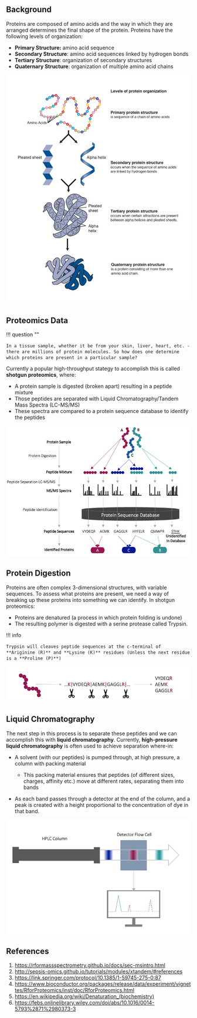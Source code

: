 ## Background

Proteins are composed of amino acids and the way in which they are arranged determines the final shape of the protein. Proteins have the following levels of organization:

- **Primary Structure:** amino acid sequence
- **Secondary Structure**: amino acid sequences linked by hydrogen bonds
- **Tertiary Structure**: organization of secondary structures
- **Quaternary Structure**: organization of multiple amino acid chains

![](images/protein_org.jpg)


## Proteomics Data

!!! question ""

    In a tissue sample, whether it be from your skin, liver, heart, etc. - there are millions of protein molecules. So how does one determine which proteins are present in a particular sample?
    
Currently a popular high-throughput stategy to accomplish this is called **shotgun proteomics**, where:

- A protein sample is digested (broken apart) resulting in a peptide mixture
- Those peptides are separated with Liquid Chromatography/Tandem Mass Spectra (LC-MS/MS)
- These spectra are compared to a protein sequence database to identify the peptides

![](images/proteomics_exp1.png)

## Protein Digestion

Proteins are often complex 3-dimensional structures, with variable sequences. To assess what proteins are present, we need a way of breaking up these proteins into something we can identify. In shotgun proteomics:

- Proteins are denatured (a process in which protein folding is undone)
- The resulting polymer is digested with a serine protease called Trypsin. 

!!! info 

    Trypsin will cleaves peptide sequences at the c-terminal of **Ariginine (R)** and **Lysine (K)** residues (Unless the next residue is a **Proline (P)**)

![](images/trypsin_digestion.png)


## Liquid Chromatography

The next step in this process is to separate these peptides and we can accomplish this with **liquid chromatography**. Currently, **high-pressure liquid chromatography** is often used to achieve separation where-in:

- A solvent (with our peptides) is pumped through, at high pressure, a column with packing material

    - This packing material ensures that peptides (of different sizes, charges, affinity etc.) move at different rates, separating them into bands
    
- As each band passes through a detector at the end of the column, and a peak is created with a height proportional to the concentration of dye in that band.

![](images/hplc.png)

## References

1. https://rformassspectrometry.github.io/docs/sec-msintro.html
2. http://sepsis-omics.github.io/tutorials/modules/xtandem/#references
3. https://link.springer.com/protocol/10.1385/1-59745-275-0:87
4. https://www.bioconductor.org/packages/release/data/experiment/vignettes/RforProteomics/inst/doc/RforProteomics.html
5. https://en.wikipedia.org/wiki/Denaturation_(biochemistry)
6. https://febs.onlinelibrary.wiley.com/doi/abs/10.1016/0014-5793%2871%2980373-3
